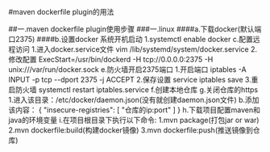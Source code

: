 #maven dockerfile plugin的用法

##一.maven dockerfile plugin使用步骤
    ###一.linux
        ####a.下载docker(默认端口2375)
        ####b.设置docker 系统开机启动
            1.systemctl enable docker
        c.配置远程访问
            1.进入docker.service文件
                vim /lib/systemd/system/docker.service
            2.修改配置
                ExecStart=/usr/bin/dockerd -H tcp://0.0.0.0:2375 -H unix:///var/run/docker.sock
        e.防火墙开启2375端口
            1.开启端口
                iptables -A INPUT -p tcp --dport 2375 -j ACCEPT
            2.保存设置
                service iptables save
            3.重启防火墙
                systemctl restart iptables.service
        f.创建本地仓库
        g.关闭仓库的https
            1.进入该目录：/etc/docker/daemon.json(没有就创建daemon.json文件)
            b.添加该内容：
                {
                  "insecure-registries": [
                    "仓库的ip:port"
                  ]
                }
        h.下载项目配置maven和java的环境变量
        i.在项目根目录下执行以下命令:
            1.mvn package(打包jar or war)
            2.mvn dockerfile:build(构建docker镜像)
            3.mvn dockerfile:push(推送镜像到仓库)
